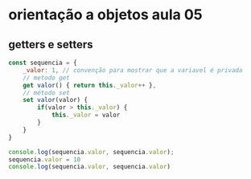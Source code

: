 # orientação a objetos aula 05
## getters e setters

```javascript
const sequencia = {
    _valor: 1, // convenção para mostrar que a variavel é privada
    // metodo get
    get valor() { return this._valor++ },
    // método set
    set valor(valor) { 
        if(valor > this._valor) {
            this._valor = valor
        }
    }
}

console.log(sequencia.valor, sequencia.valor);
sequencia.valor = 10
console.log(sequencia.valor, sequencia.valor)
```